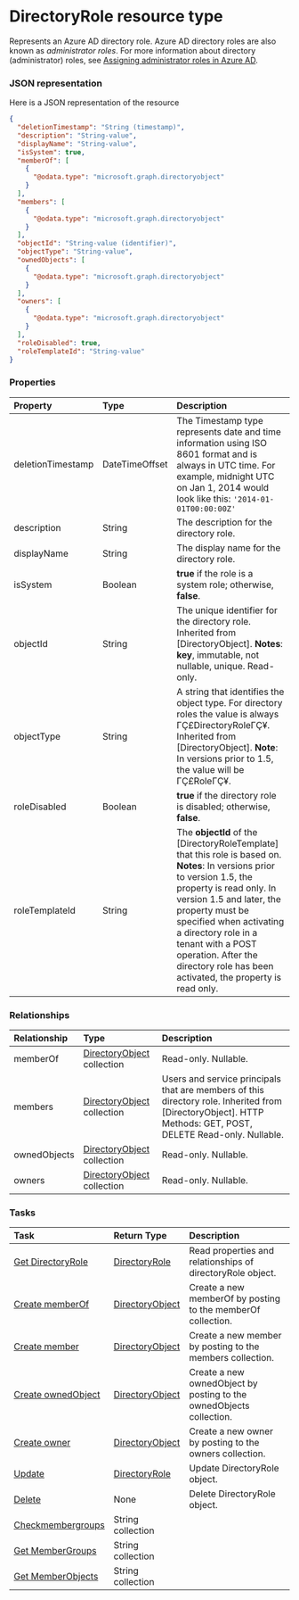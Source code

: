 # DirectoryRole resource type

Represents an Azure AD directory role. Azure AD directory roles are also known as *administrator roles*. For more information about directory (administrator) roles, see [Assigning administrator roles in Azure AD](http://azure.microsoft.com/documentation/articles/active-directory-assign-admin-roles/).

### JSON representation

Here is a JSON representation of the resource

<!-- {
  "blockType": "resource",
  "optionalProperties": [
    "memberOf",
    "members",
    "ownedObjects",
    "owners"
  ],
  "@odata.type": "microsoft.graph.directoryrole"
}-->

```json
{
  "deletionTimestamp": "String (timestamp)",
  "description": "String-value",
  "displayName": "String-value",
  "isSystem": true,
  "memberOf": [
    {
      "@odata.type": "microsoft.graph.directoryobject"
    }
  ],
  "members": [
    {
      "@odata.type": "microsoft.graph.directoryobject"
    }
  ],
  "objectId": "String-value (identifier)",
  "objectType": "String-value",
  "ownedObjects": [
    {
      "@odata.type": "microsoft.graph.directoryobject"
    }
  ],
  "owners": [
    {
      "@odata.type": "microsoft.graph.directoryobject"
    }
  ],
  "roleDisabled": true,
  "roleTemplateId": "String-value"
}

```
### Properties
| Property	   | Type	|Description|
|:---------------|:--------|:----------|
|deletionTimestamp|DateTimeOffset|The Timestamp type represents date and time information using ISO 8601 format and is always in UTC time. For example, midnight UTC on Jan 1, 2014 would look like this: `'2014-01-01T00:00:00Z'`|
|description|String|The description for the directory role.|
|displayName|String|The display name for the directory role. |
|isSystem|Boolean|                **true** if the role is a system role; otherwise, **false**.            |
|objectId|String|The unique identifier for the directory role. Inherited from [DirectoryObject].                            **Notes**: **key**, immutable, not nullable, unique.             Read-only.|
|objectType|String|A string that identifies the object type. For directory roles the value is always ΓÇ£DirectoryRoleΓÇ¥. Inherited from [DirectoryObject].                            **Note**: In versions prior to 1.5, the value will be ΓÇ£RoleΓÇ¥.            |
|roleDisabled|Boolean|                **true** if the directory role is disabled; otherwise, **false**.            |
|roleTemplateId|String|                The **objectId** of the [DirectoryRoleTemplate] that this role is based on.                                        **Notes**: In versions prior to version 1.5, the property is read only. In version 1.5 and later, the property must be specified when activating a directory role in a tenant with a POST operation. After the directory role has been activated, the property is read only.            |

### Relationships
| Relationship | Type	|Description|
|:---------------|:--------|:----------|
|memberOf|[DirectoryObject](directoryobject.md) collection| Read-only. Nullable.|
|members|[DirectoryObject](directoryobject.md) collection|Users and service principals that are members of this directory role. Inherited from [DirectoryObject].            HTTP Methods: GET, POST, DELETE Read-only. Nullable.|
|ownedObjects|[DirectoryObject](directoryobject.md) collection| Read-only. Nullable.|
|owners|[DirectoryObject](directoryobject.md) collection| Read-only. Nullable.|

### Tasks

| Task		   | Return Type	|Description|
|:---------------|:--------|:----------|
|[Get DirectoryRole](../api/directoryrole_get.md) | [DirectoryRole](directoryrole.md) |Read properties and relationships of directoryRole object.|
|[Create memberOf](../api/directoryrole_post_memberof.md) |[DirectoryObject](directoryobject.md)| Create a new memberOf by posting to the memberOf collection.|
|[Create member](../api/directoryrole_post_members.md) |[DirectoryObject](directoryobject.md)| Create a new member by posting to the members collection.|
|[Create ownedObject](../api/directoryrole_post_ownedobjects.md) |[DirectoryObject](directoryobject.md)| Create a new ownedObject by posting to the ownedObjects collection.|
|[Create owner](../api/directoryrole_post_owners.md) |[DirectoryObject](directoryobject.md)| Create a new owner by posting to the owners collection.|
|[Update](../api/directoryrole_update.md) | [DirectoryRole](directoryrole.md)	|Update DirectoryRole object. |
|[Delete](../api/directoryrole_delete.md) | None |Delete DirectoryRole object. |
|[Checkmembergroups](../api/directoryrole_checkmembergroups.md)|String collection||
|[Get MemberGroups](../api/directoryrole_getmembergroups.md)|String collection||
|[Get MemberObjects](../api/directoryrole_getmemberobjects.md)|String collection||

<!-- uuid: 960ae999-0c6f-4e10-bdf3-b53567845760
2015-10-19 10:21:26 UTC -->
<!-- {
  "type": "#page.annotation",
  "description": "DirectoryRole resource",
  "keywords": "",
  "section": "documentation",
  "tocPath": ""
}-->